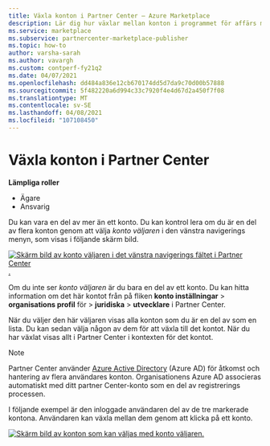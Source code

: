 ```yaml
---
title: Växla konton i Partner Center – Azure Marketplace
description: Lär dig hur växlar mellan konton i programmet för affärs marknads platser i Partner Center.
ms.service: marketplace
ms.subservice: partnercenter-marketplace-publisher
ms.topic: how-to
author: varsha-sarah
ms.author: vavargh
ms.custom: contperf-fy21q2
ms.date: 04/07/2021
ms.openlocfilehash: dd484a836e12cb670174dd5d7da9c70d00b57888
ms.sourcegitcommit: 5f482220a6d994c33c7920f4e4d67d2a450f7f08
ms.translationtype: MT
ms.contentlocale: sv-SE
ms.lasthandoff: 04/08/2021
ms.locfileid: "107108450"
---
```

# <a name="switch-accounts-in-partner-center"></a>Växla konton i Partner Center

**Lämpliga roller**

- Ägare
- Ansvarig

Du kan vara en del av mer än ett konto. Du kan kontrol lera om du är en del av flera konton genom att välja *konto väljaren* i den vänstra navigerings menyn, som visas i följande skärm bild.

[![Skärm bild av konto väljaren i det vänstra navigerings fältet i Partner Center ](./media/manage-accounts/account-picker.png) .](./media/manage-accounts/account-picker.png#lightbox)

Om du inte ser *konto väljaren* är du bara en del av ett konto. Du kan hitta information om det här kontot från på fliken **konto inställningar**  >  **organisations profil** för  >  **juridiska**  >  **utvecklare** i Partner Center.

När du väljer den här väljaren visas alla konton som du är en del av som en lista. Du kan sedan välja någon av dem för att växla till det kontot. När du har växlat visas allt i Partner Center i kontexten för det kontot.

> [!NOTE]
> Partner Center använder [Azure Active Directory](/azure/active-directory/fundamentals/active-directory-whatis) (Azure AD) för åtkomst och hantering av flera användares konton. Organisationens Azure AD associeras automatiskt med ditt partner Center-konto som en del av registrerings processen.

I följande exempel är den inloggade användaren del av de tre markerade kontona. Användaren kan växla mellan dem genom att klicka på ett konto.

[![Skärm bild av konton som kan väljas med konto väljaren. ](./media/manage-accounts/account-picker-two.png)](./media/manage-accounts/account-picker-two.png#lightbox)
